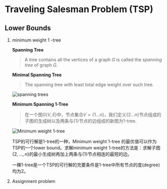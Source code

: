 # Traveling Salesman Problem (TSP)

## Lower Bounds

1. minimum weight 1 -tree
   
   **Spanning Tree**
   
   > A tree contains all the vertices of a graph $G$ is called the *spanning tree* of graph $G$.
   
   **Minimal Spanning Tree**
   
   > The spanning tree with least total edge weight over such tree.
   
   ![spanning trees](../../../Images/TSP_spanning_trees.jpg)
   
   **Minimum Spanning 1-Tree**

   > 在一个图$G(V,E)$中，节点集合$V = \{1...n\}$，我们定义$\{2...n\}$节点组成的子图的生成树以及两条与$\{1\}$节点的边组成的新图为1-tree.

   ![Minimum weight 1-tree](../../../Images/TSP_MinimumWeight1Tree.png)

   TSP的可行解是1-tree的一种，Minimum weight 1-tree 的最优值可以作为TSP的一个lower bound。求解minimum weight 1-tree的方法是：求解子图$\{2,\ldots, n\}$的最小生成树再加上两条与$\{1\}$节点相连的最短的边。
   
   一棵1-tree是一个TSP的可行解的充要条件是1-tree中所有节点的度(degree)均为2。
   
   
   
   
   
   
   
   
2. Assignment problem

